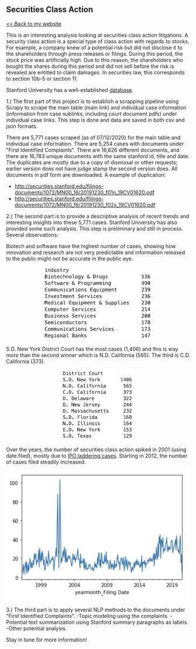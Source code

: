 ## Securities Class Action

[<< Back to my website](https://zycalice.github.io/)

This is an interesting analysis looking at securities class action litigations. A security class action is a special type of class action with regards to stocks. For example, a company knew of a potential risk but did not disclose it to the shareholders through press releases or filings. During this period, the stock price was artificially high. Due to this reason, the shareholders who bought the shares during this period and did not sell before the risk is revealed are entitled to claim damages. In securities law, this corresponds to section 10b-5 or section 11.

Stanford University has a well-established [database](http://securities.stanford.edu/filings.html). 

1.) The first part of this project is to establish a scrapping pipeline using Scrapy to scrape the main table (main link) and individual case information (information from case sublinks, including court document pdfs) under individual case links. This step is done and data are saved in both csv and json formats.

There are 5,771 cases scraped (as of 07/12/2020) for the main table and individual case information.
There are 5,254 cases with documents under "First Identified Complaints". There are 16,826 different documents, and there are 16,783 unique documents with the same stanford id, title and date. The duplicates are mostly due to a copy of dismissal or other requests; earlier version does not have judge stamp the second version does. All documents in pdf form are downloaded. A example of duplication:

- http://securities.stanford.edu/filings-documents/1072/MN00_16/20191230_f01n_19CV01620.pdf
- http://securities.stanford.edu/filings-documents/1072/MN00_16/20191230_f02x_19CV01620.pdf

  
2.) The second part is to provide a descriptive analysis of recent trends and interesting insights into these 5,771 cases. Stanford University has also provided some such analysis. This step is preliminary and still in process. Several observations:

Biotech and software have the highest number of cases, showing how innovation and research are not very predictable and information released to the public might not be accurate in the public eye.
<p align="center">
  <img src="./images/industry-top10.png" class="inline" width="300"/>
</p>

S.D. New York District Court has the most cases (1,406) and this is way more than the second winner which is N.D. California (565). The third is C.D. California (373).
<p align="center">
  <img src="./images/court-top10.png" class="inline" width="200"/>
</p>

Over the years, the number of securities class action spiked in 2001 (using date filed), mostly due to [IPO laddering cases](https://www.nera.com/content/dam/nera/publications/2020/PUB_Year_End_Trends_012120_Final.pdf). Starting in 2012, the number of cases filed steadily increased.
<p align="center">
  <img src="./images/timeSeries.png" class="inline" width="500"/>
</p>
    
3.) The third part is to apply several NLP methods to the documents under "First Identified Complaints".
  -Topic modeling using the complaints.
  -Potential text summarization using Stanford summary paragraphs as labels.
  -Other potential analysis.

Stay in tune for more information!
